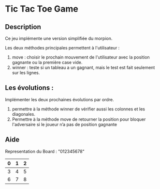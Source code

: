 # Tic Tac Toe Game

## Description

Ce jeu implémente une version simplifiée du morpion.

Les deux méthodes principales permettent à l'utilisateur :
1. move : choisir le prochain mouvement de l'utilisateur avec la position gagnante ou la première case vide.
2. winner : teste si un tableau a un gagnant, mais le test est fait seulement sur les lignes.

## Les évolutions :

Implémenter les deux prochaines évolutions par ordre.
1. permettre à la méthode winner de vérifier aussi les colonnes et les diagonales.
2. Permettre à la méthode move de retourner la position pour bloquer l'adversaire si le joueur n’a pas de position gagnante


## Aide

Representation du Board : "012345678"

| 0 | 1 | 2 |
|---|---|---|
| 3 | 4 | 5 |
| 6 | 7 | 8 |
